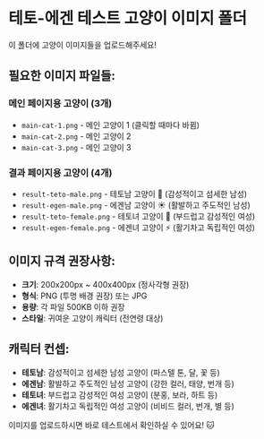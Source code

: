 # 테토-에겐 테스트 고양이 이미지 폴더

이 폴더에 고양이 이미지들을 업로드해주세요!

## 필요한 이미지 파일들:

### 메인 페이지용 고양이 (3개)
- `main-cat-1.png` - 메인 고양이 1 (클릭할 때마다 바뀜)
- `main-cat-2.png` - 메인 고양이 2
- `main-cat-3.png` - 메인 고양이 3

### 결과 페이지용 고양이 (4개)
- `result-teto-male.png` - 테토남 고양이 🌙 (감성적이고 섬세한 남성)
- `result-egen-male.png` - 에겐남 고양이 ☀️ (활발하고 주도적인 남성)
- `result-teto-female.png` - 테토녀 고양이 🌸 (부드럽고 감성적인 여성)
- `result-egen-female.png` - 에겐녀 고양이 ⚡ (활기차고 독립적인 여성)

## 이미지 규격 권장사항:
- **크기**: 200x200px ~ 400x400px (정사각형 권장)
- **형식**: PNG (투명 배경 권장) 또는 JPG
- **용량**: 각 파일 500KB 이하 권장
- **스타일**: 귀여운 고양이 캐릭터 (전연령 대상)

## 캐릭터 컨셉:
- **테토남**: 감성적이고 섬세한 남성 고양이 (파스텔 톤, 달, 꽃 등)
- **에겐남**: 활발하고 주도적인 남성 고양이 (강한 컬러, 태양, 번개 등)
- **테토녀**: 부드럽고 감성적인 여성 고양이 (분홍, 보라, 하트 등)
- **에겐녀**: 활기차고 독립적인 여성 고양이 (비비드 컬러, 번개, 별 등)

이미지를 업로드하시면 바로 테스트에서 확인하실 수 있어요! 🐱